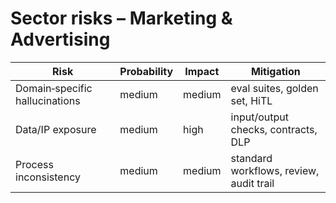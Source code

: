 # Sector risks – Marketing & Advertising
<table role="table">
  <thead><tr><th>Risk</th><th>Probability</th><th>Impact</th><th>Mitigation</th></tr></thead>
  <tbody>
    <tr><td>Domain‑specific hallucinations</td><td>medium</td><td>medium</td><td>eval suites, golden set, HiTL</td></tr>
    <tr><td>Data/IP exposure</td><td>medium</td><td>high</td><td>input/output checks, contracts, DLP</td></tr>
    <tr><td>Process inconsistency</td><td>medium</td><td>medium</td><td>standard workflows, review, audit trail</td></tr>
  </tbody>
</table>
